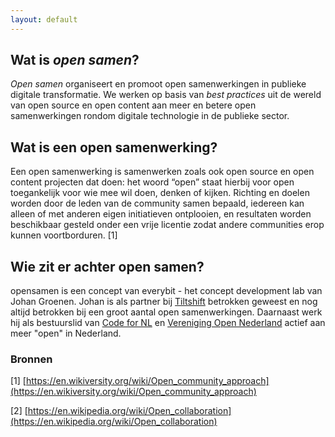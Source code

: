 ```yaml
---
layout: default
---
```

## Wat is _open samen_?
_Open samen_ organiseert en promoot open samenwerkingen in publieke digitale transformatie. We werken op basis van _best practices_ uit de wereld van open source en open content aan meer en betere open samenwerkingen rondom digitale technologie in de publieke sector.

## Wat is een open samenwerking?
Een open samenwerking is samenwerken zoals ook open source en open content projecten dat doen: het woord “open” staat hierbij voor open toegankelijk voor wie mee wil doen, denken of kijken. Richting en doelen worden door de leden van de community samen bepaald, iedereen kan alleen of met anderen eigen initiatieven ontplooien, en resultaten worden beschikbaar gesteld onder een vrije licentie zodat andere communities erop kunnen voortborduren. [1]

## Wie zit er achter open samen?
opensamen is een concept van everybit - het concept development lab van Johan Groenen. Johan is als partner bij <a href="https://www.tiltshift.nl">Tiltshift</a> betrokken geweest en nog altijd betrokken bij een groot aantal open samenwerkingen. Daarnaast werk hij als bestuurslid van <a href="https://www.codefor.nl">Code for NL</a> en <a href="https://www.opennederland.nl">Vereniging Open Nederland</a> actief aan meer "open" in Nederland.

### Bronnen

[1] [https://en.wikiversity.org/wiki/Open_community_approach](https://en.wikiversity.org/wiki/Open_community_approach)

[2] [https://en.wikipedia.org/wiki/Open_collaboration](https://en.wikipedia.org/wiki/Open_collaboration)